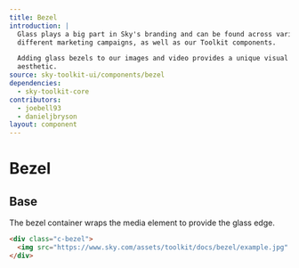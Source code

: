 ```yaml
---
title: Bezel
introduction: |
  Glass plays a big part in Sky's branding and can be found across various
  different marketing campaigns, as well as our Toolkit components.

  Adding glass bezels to our images and video provides a unique visual
  aesthetic.
source: sky-toolkit-ui/components/bezel
dependencies:
  - sky-toolkit-core
contributors:
  - joebell93
  - danieljbryson
layout: component
---
```


# Bezel

## Base

The bezel container wraps the media element to provide the glass edge.

```html { "container": "tile" }
<div class="c-bezel">
  <img src="https://www.sky.com/assets/toolkit/docs/bezel/example.jpg" alt="Example">
</div>
```
